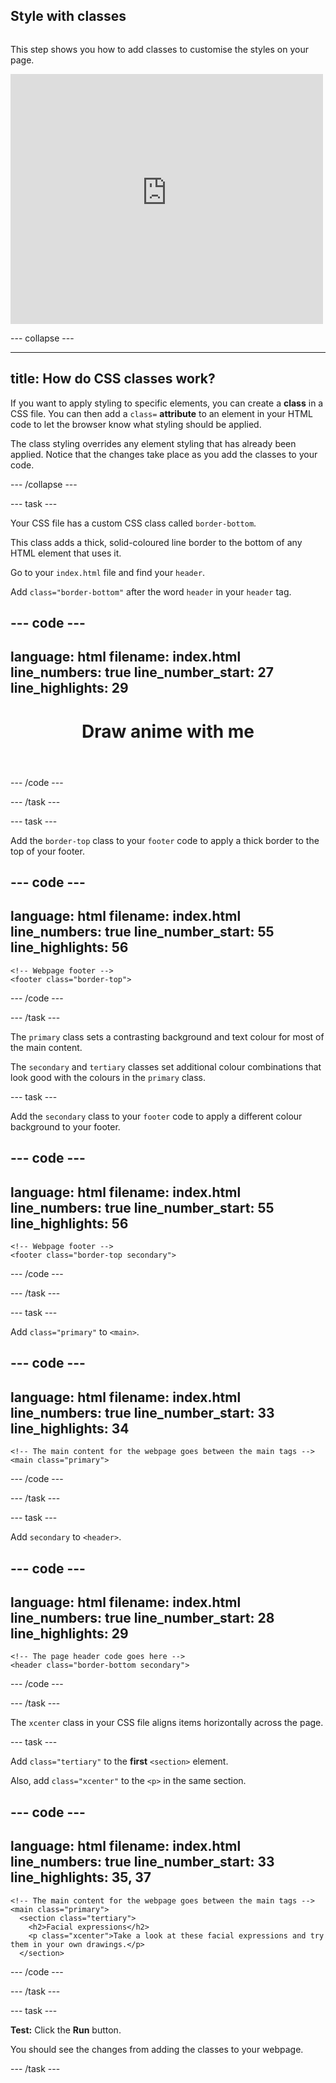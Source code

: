 ## Style with classes

<div style="display: flex; flex-wrap: wrap">
<div style="flex-basis: 200px; flex-grow: 1; margin-right: 15px;">

This step shows you how to add classes to customise the styles on your page. 

</div>
<div>
<iframe src="https://staging-editor.raspberrypi.org/en/embed/viewer/anime-expressions-step-8" width="500" height="400" frameborder="0" marginwidth="0" marginheight="0" allowfullscreen> </iframe>
</div>
</div>

--- collapse ---

---
title: How do CSS classes work?
---

If you want to apply styling to specific elements, you can create a **class** in a CSS file. You can then add a `class=` **attribute** to an element in your HTML code to let the browser know what styling should be applied. 
  
The class styling overrides any element styling that has already been applied. Notice that the changes take place as you add the classes to your code.

--- /collapse ---

--- task ---

Your CSS file has a custom CSS class called `border-bottom`. 

This class adds a thick, solid-coloured line border to the bottom of any HTML element that uses it.

Go to your `index.html` file and find your `header`. 

Add `class="border-bottom"` after the word `header` in your `header` tag. 

--- code ---
---
language: html
filename: index.html
line_numbers: true
line_number_start: 27
line_highlights: 29
---
  <body>
    <!-- The page header code goes here -->
    <header class="border-bottom">
      <h1>Draw anime with me</h1>
    </header>

--- /code ---

--- /task ---

--- task ---

Add the `border-top` class to your `footer` code to apply a thick border to the top of your footer. 

--- code ---
---
language: html
filename: index.html
line_numbers: true
line_number_start: 55
line_highlights: 56
---
    <!-- Webpage footer -->
    <footer class="border-top">

--- /code ---

--- /task ---

The `primary` class sets a contrasting background and text colour for most of the main content. 

The `secondary` and `tertiary` classes set additional colour combinations that look good with the colours in the `primary` class.

--- task ---

Add the `secondary` class to your `footer` code to apply a different colour background to your footer. 

--- code ---
---
language: html
filename: index.html
line_numbers: true
line_number_start: 55
line_highlights: 56
---
    <!-- Webpage footer -->
    <footer class="border-top secondary">

--- /code ---

--- /task ---

--- task ---

Add `class="primary"` to `<main>`.

--- code ---
---
language: html
filename: index.html
line_numbers: true
line_number_start: 33
line_highlights: 34
---
    <!-- The main content for the webpage goes between the main tags -->
    <main class="primary">

--- /code ---

--- /task ---

--- task ---

Add `secondary` to `<header>`.

--- code ---
---
language: html
filename: index.html
line_numbers: true
line_number_start: 28
line_highlights: 29
---
    <!-- The page header code goes here -->
    <header class="border-bottom secondary">

--- /code ---

--- /task ---

The `xcenter` class in your CSS file aligns items horizontally across the page. 

--- task ---

Add `class="tertiary"` to the **first** `<section>` element.

Also, add `class="xcenter"` to the `<p>` in the same section. 

--- code ---
---
language: html
filename: index.html
line_numbers: true
line_number_start: 33
line_highlights: 35, 37
---
    <!-- The main content for the webpage goes between the main tags -->
    <main class="primary">
      <section class="tertiary">
        <h2>Facial expressions</h2>
        <p class="xcenter">Take a look at these facial expressions and try them in your own drawings.</p>
      </section>

--- /code ---

--- /task ---

--- task ---

**Test:** Click the **Run** button. 

You should see the changes from adding the classes to your webpage.

--- /task ---
